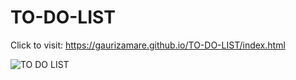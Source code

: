 # TO-DO-LIST
Click to visit: https://gaurizamare.github.io/TO-DO-LIST/index.html

![TO DO LIST](https://user-images.githubusercontent.com/95064494/192151502-2579062b-0b72-4cc9-83a7-32910b56526d.png)


